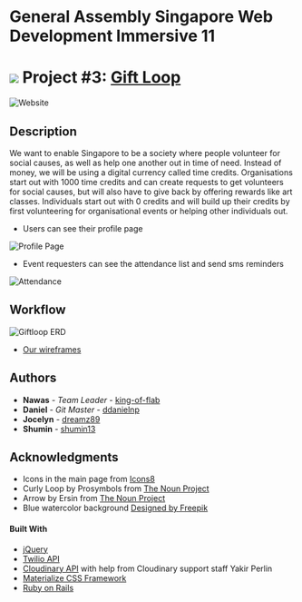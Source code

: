 # General Assembly Singapore Web Development Immersive 11

# ![](https://ga-dash.s3.amazonaws.com/production/assets/logo-9f88ae6c9c3871690e33280fcf557f33.png) Project #3: **[Gift Loop](https://giftloop.herokuapp.com/)**

![Website](http://imgur.com/ttLRttv.png)

## Description

We want to enable Singapore to be a society where people volunteer for social causes, as well as help one another out in time of need. Instead of money, we will be using a digital currency called time credits. Organisations start out with 1000 time credits and can create requests to get volunteers for social causes, but will also have to give back by offering rewards like art classes. Individuals start out with 0 credits and will build up their credits by first volunteering for organisational events or helping other individuals out.

* Users can see their profile page

![Profile Page](http://imgur.com/frrlaEE.png)

* Event requesters can see the attendance list and send sms reminders

![Attendance](http://imgur.com/0u1igmj.png)

## Workflow

![Giftloop ERD](http://i.imgur.com/juULYIt.jpg)

* [Our wireframes](https://giftloop.mybalsamiq.com/projects/project3/grid)

## Authors

* **Nawas** - *Team Leader* - [king-of-flab](https://github.com/king-of-flab)
* **Daniel** - *Git Master* - [ddanielnp](https://github.com/ddanielnp)
* **Jocelyn** - [dreamz89](https://github.com/dreamz89)
* **Shumin** - [shumin13](https://github.com/shumin13)

## Acknowledgments

* Icons in the main page from [Icons8](http://www.icons8.com)
* Curly Loop by Prosymbols from [The Noun Project](https://thenounproject.com)
* Arrow by Ersin from [The Noun Project](https://thenounproject.com)
* Blue watercolor background [Designed by Freepik](http://www.freepik.com/free-vector/soft-background-with-a-cute-blue-watercolor-stain_1064674.htm)

#### Built With
* [jQuery](http://jquery.com/)
* [Twilio API](http://www.twilio.com)
* [Cloudinary API](http://www.cloudinary.com) with help from Cloudinary support staff Yakir Perlin
* [Materialize CSS Framework](http://materializecss.com/)
*  [Ruby on Rails](http://rubyonrails.org/)
